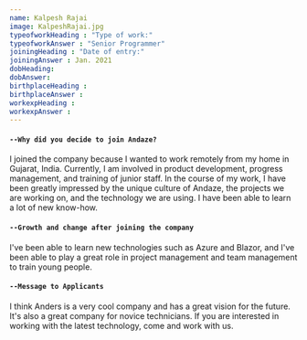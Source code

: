 ```yaml
---
name: Kalpesh Rajai
image: KalpeshRajai.jpg
typeofworkHeading : "Type of work:"
typeofworkAnswer : "Senior Programmer"
joiningHeading : "Date of entry:"
joiningAnswer : Jan. 2021
dobHeading:
dobAnswer:
birthplaceHeading :
birthplaceAnswer :
workexpHeading :
workexpAnswer :
---
```


#### `--Why did you decide to join Andaze?`
I joined the company because I wanted to work remotely from my home in Gujarat, India. Currently, I am involved in product development, progress management, and training of junior staff. In the course of my work, I have been greatly impressed by the unique culture of Andaze, the projects we are working on, and the technology we are using. I have been able to learn a lot of new know-how.

#### `--Growth and change after joining the company`
I've been able to learn new technologies such as Azure and Blazor, and I've been able to play a great role in project management and team management to train young people.

#### `--Message to Applicants`
I think Anders is a very cool company and has a great vision for the future. It's also a great company for novice technicians. If you are interested in working with the latest technology, come and work with us.
